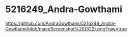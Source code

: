# 5216249_Andra-Gowthami
https://github.com/AndraGowthami/5216249_Andra-Gowthami/blob/main/Screenshot%20(322).png?raw=true
